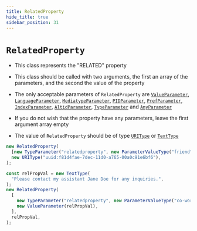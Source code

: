 ```yaml
---
title: RelatedProperty
hide_title: true
sidebar_position: 31
---
```


# `RelatedProperty`

- This class represents the "RELATED" property

- This class should be called with two arguments, the first an array of the
  parameters, and the second the value of the property

- The only acceptable parameters of `RelatedProperty` are
  [`ValueParameter`](/documentation/parameters/valueparameter),
  [`LanguageParameter`](/documentation/parameters/languageparameter),
  [`MediatypeParameter`](/documentation/parameters/mediatypeparameter),
  [`PIDParameter`](/documentation/parameters/pidparameter),
  [`PrefParameter`](/documentation/parameters/prefparameter),
  [`IndexParameter`](/documentation/parameters/indexparameter),
  [`AltidParameter`](/documentation/parameters/altidparameter),
  [`TypeParameter`](/documentation/parameters/typeparameter) and
  [`AnyParameter`](/documentation/parameters/anyparameter)

- If you do not wish that the property have any parameters, leave the first
  argument array empty

- The value of `RelatedProperty` should be of type
  [`URIType`](/documentation/values/uritype) or
  [`TextType`](/documentation/values/texttype-and-textlisttype)

```js
new RelatedProperty(
  [new TypeParameter("relatedproperty", new ParameterValueType("friend"))],
  new URIType("uuid:f81d4fae-7dec-11d0-a765-00a0c91e6bf6"),
);

const relPropVal = new TextType(
  "Please contact my assistant Jane Doe for any inquiries.",
);
new RelatedProperty(
  [
    new TypeParameter("relatedproperty", new ParameterValueType("co-worker")),
    new ValueParameter(relPropVal),
  ],
  relPropVal,
);
```
